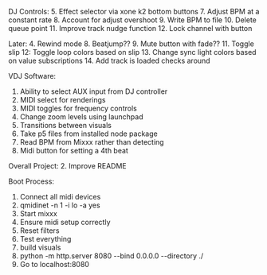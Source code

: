 DJ Controls:
5. Effect selector via xone k2 bottom buttons
7. Adjust BPM at a constant rate
8. Account for adjust overshoot
9. Write BPM to file
10. Delete queue point
11. Improve track nudge function
12. Lock channel with button

Later:
4. Rewind mode
8. Beatjump??
9. Mute button with fade??
11. Toggle slip
12: Toggle loop colors based on slip
13. Change sync light colors based on value subscriptions
14. Add track is loaded checks around

VDJ Software:
1. Ability to select AUX input from DJ controller
2. MIDI select for renderings
3. MIDI toggles for frequency controls
4. Change zoom levels using launchpad
5. Transitions between visuals
6. Take p5 files from installed node package
7. Read BPM from Mixxx rather than detecting
8. Midi button for setting a 4th beat

Overall Project:
2. Improve README


Boot Process:
1. Connect all midi devices
2. qmidinet -n 1 -i lo -a yes
3. Start mixxx
4. Ensure midi setup correctly
5. Reset filters
6. Test everything
7. build visuals
8. python -m http.server 8080 --bind 0.0.0.0 --directory ./
9. Go to localhost:8080

